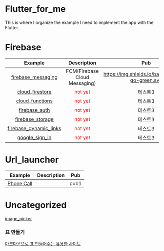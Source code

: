 # Flutter_for_me
This is where I organize the example I need to implement the app with the Flutter.

# Firebase
|Example|Description|Pub|
|:---:|:---:|:---:|
|[firebase_messaging]()|FCM(Firebase Cloud Messaging)|<https://img.shields.io/badge/shields-go-green.svg>|
|[cloud_firestore]()|<span style="color:red">not yet</span>|테스트3|
|[cloud_functions]()|<span style="color:red">not yet</span>|테스트3|
|[firebase_auth]()|<span style="color:red">not yet</span>|테스트3|
|[firebase_storage]()|<span style="color:red">not yet</span>|테스트3|
|[firebase_dynamic_links]()|<span style="color:red">not yet</span>|테스트3|
|[google_sign_in]()|<span style="color:red">not yet</span>|테스트3|


# Url_launcher
|Example|Description|Pub|
|:---:|:---:|:---:|
|[Phone Call](https://github.com/YUNHANKYU/Flutter_Phone_Call)||pub1|


# Uncategorized
[image_picker]()


### 표 만들기 
[마크다운으로 표 만들어주는 유용한 사이트](http://www.tablesgenerator.com/markdown_tables)
